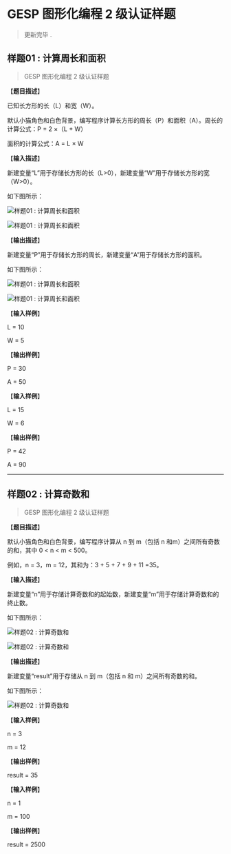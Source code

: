 # GESP 图形化编程 2 级认证样题

> 更新完毕 .

## 样题01 : 计算周长和面积

> GESP 图形化编程 2 级认证样题

【**题目描述**】

已知长方形的长（L）和宽（W）。

默认小猫角色和白色背景，编写程序计算长方形的周长（P）和面积（A）。周长的计算公式：P = 2 ×（L + W）

面积的计算公式：A = L × W

【**输入描述**】

新建变量“L”用于存储长方形的长（L>0），新建变量“W”用于存储长方形的宽（W>0）。

如下图所示：

![样题01 : 计算周长和面积](https://cdn.jsdelivr.net/gh/jonaslgtm/Cloud-Image-Hosting/ccf-gesp/scratch/scratch-sample-2-01.jpg)

![样题01 : 计算周长和面积](https://cdn.jsdelivr.net/gh/jonaslgtm/Cloud-Image-Hosting/ccf-gesp/scratch/scratch-sample-2-02.jpg)

【**输出描述**】

新建变量“P”用于存储长方形的周长，新建变量“A”用于存储长方形的面积。

如下图所示：

![样题01 : 计算周长和面积](https://cdn.jsdelivr.net/gh/jonaslgtm/Cloud-Image-Hosting/ccf-gesp/scratch/scratch-sample-2-03.jpg)

![样题01 : 计算周长和面积](https://cdn.jsdelivr.net/gh/jonaslgtm/Cloud-Image-Hosting/ccf-gesp/scratch/scratch-sample-2-04.jpg)

【**输入样例**】

L = 10

W = 5

【**输出样例**】

P = 30

A = 50

【**输入样例**】

L = 15

W = 6

【**输出样例**】

P = 42

A = 90

---

## 样题02 : 计算奇数和

> GESP 图形化编程 2 级认证样题

【**题目描述**】

默认小猫角色和白色背景，编写程序计算从 n 到 m（包括 n 和m）之间所有奇数的和，其中 0 < n < m < 500。

例如，n = 3，m = 12，其和为：3 + 5 + 7 + 9 + 11 =35。

【**输入描述**】

新建变量“n”用于存储计算奇数和的起始数，新建变量“m”用于存储计算奇数和的终止数。

如下图所示：

![样题02 : 计算奇数和](https://cdn.jsdelivr.net/gh/jonaslgtm/Cloud-Image-Hosting/ccf-gesp/scratch/scratch-sample-2-05.jpg)

![样题02 : 计算奇数和](https://cdn.jsdelivr.net/gh/jonaslgtm/Cloud-Image-Hosting/ccf-gesp/scratch/scratch-sample-2-06.jpg)

【**输出描述**】

新建变量“result”用于存储从 n 到 m（包括 n 和 m）之间所有奇数的和。

如下图所示：

![样题02 : 计算奇数和](https://cdn.jsdelivr.net/gh/jonaslgtm/Cloud-Image-Hosting/ccf-gesp/scratch/scratch-sample-2-07.jpg)

【**输入样例**】

n = 3

m = 12

【**输出样例**】

result = 35

【**输入样例**】

n = 1

m = 100

【**输出样例**】

result = 2500
